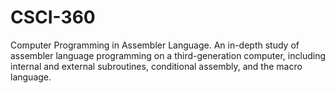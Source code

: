 # CSCI-360
Computer Programming in Assembler Language. An in-depth study of assembler language programming on a third-generation computer, including internal and external subroutines, conditional assembly, and the macro language.
